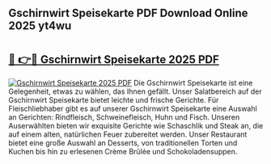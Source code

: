 ## Gschirnwirt Speisekarte PDF Download Online 2025 yt4wu

# <h2><a href="http://gcbcugh.nevu.top/?p=Gschirnwirt+Speisekarte">🔗 👉🔴 Gschirnwirt Speisekarte 2025 PDF</a></h2>

[![Gschirnwirt Speisekarte 2025 PDF](https://i.imgur.com/dBaPXMq.png)](http://gcbcugh.nevu.top/?p=Gschirnwirt+Speisekarte)
Die Gschirnwirt Speisekarte ist eine Gelegenheit, etwas zu wählen, das Ihnen gefällt. Unser Salatbereich auf der Gschirnwirt Speisekarte bietet leichte und frische Gerichte. Für Fleischliebhaber gibt es auf unserer Gschirnwirt Speisekarte eine Auswahl an Gerichten: Rindfleisch, Schweinefleisch, Huhn und Fisch. Unseren Auserwählten bieten wir exquisite Gerichte wie Schaschlik und Steak an, die auf einem alten, natürlichen Feuer zubereitet werden. Unser Restaurant bietet eine große Auswahl an Desserts, von traditionellen Torten und Kuchen bis hin zu erlesenen Crème Brûlée und Schokoladensuppen.
